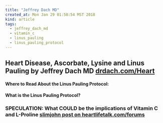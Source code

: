 ```yaml
---
title: "Jeffrey Dach MD"
created_at: Mon Jan 29 01:58:54 MST 2018
kind: article
tags:
  - jeffrey_dach_md
  - vitamin_c
  - linus_pauling
  - linus_pauling_protocol
---
```


<h2>
  Heart Disease, Ascorbate, Lysine and Linus Pauling by Jeffrey Dach MD
  <a href="http://www.drdach.com/Heart_Disease.html" target="_blank">drdach.com/Heart</a>
</h2>

<h4>Where to Read About the Linus Pauling Protocol:</h4>

<h4>What is the Linus Pauling Protocol?</h4>

<h3>
  SPECULATION: What COULD be the implications of Vitamin C and L-Proline
  <a href="http://www.heartlifetalk.com/forums/default.aspx?g=posts&m=133859#post133859" target="_blank">slimjohn post on heartlifetalk.com/forums</a>
</h3>

<!--
html boilerplate
<a href="" target="_blank"></a>
<a name=""></a>
<img src="" width="400px">
<ul>
  <li></li>
</ul>
<pre>
</pre>
<p style="margin-bottom: 2em;"></p>
<hr style="border: 0; height: 3px; background: #333; background-image: linear-gradient(to right, #ccc, #333, #ccc);">
<pre><code>
</code></pre>
<math xmlns='http://www.w3.org/1998/Math/MathML' display='block'>
</math>
-->
